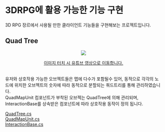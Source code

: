 # 3DRPG에 활용 가능한 기능 구현
3D RPG 장르에서 사용될 만한 클라이언트 기능들을 구현해보는 프로젝트입니다.

## Quad Tree
<a href="https://youtu.be/UrBnEAyCPYI">
	<p align="center"><img src="http://img.youtube.com/vi/UrBnEAyCPYI/0.jpg"></p>
  <p align="center">이미지 터치 시 유튜브 영상으로 이동합니다.</p>
<a><br>
유저와 상호작용 가능한 오브젝트들은 맵에 다수가 포함될수 있어, 동적으로 각각의 노드에 위치한 오브젝트의 숫자에 따라 동적으로 분할되는 쿼드트리를 통해 관리하였습니다.<br>
QuadMapUnit 컴포넌트가 부착된 오브젝는 QuadTree에 의해 관리되며, InteractionBase를 상속받은 컴포넌트에 따라 상호작용 동작이 정의 됩니다.<br>

[QuadTree.cs](https://github.com/Odien4180/3DRpg/blob/master/Scripts/QuadTree.cs)<br>
[QuadMapUnit.cs](https://github.com/Odien4180/3DRpg/blob/master/Scripts/QuadMapUnit.cs)<br>
[InteractionBase.cs](https://github.com/Odien4180/3DRpg/blob/master/Scripts/InteractionBase.cs)<br>

 
